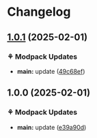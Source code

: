 # Changelog

## [1.0.1](https://github.com/luciobortoletto/Modpack/compare/main-v1.0.0...main-v1.0.1) (2025-02-01)


### ⚘ Modpack Updates

* **main:** update ([49c68ef](https://github.com/luciobortoletto/Modpack/commit/49c68eff27285ebf79b8b33fb357dc0a965a58c3))

## 1.0.0 (2025-02-01)


### ⚘ Modpack Updates

* **main:** update ([e39a90d](https://github.com/luciobortoletto/Modpack/commit/e39a90d3f1be2ddec2e7e358780aa393c70cd5ff))
